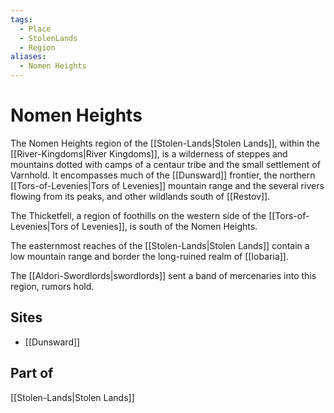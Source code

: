 ```yaml
---
tags:
  - Place
  - StolenLands
  - Region
aliases:
  - Nomen Heights
---
```

# Nomen Heights
The Nomen Heights region of the [[Stolen-Lands|Stolen Lands]], within the [[River-Kingdoms|River Kingdoms]], is a wilderness of steppes and mountains dotted with camps of a centaur tribe and the small settlement of Varnhold. It encompasses much of the [[Dunsward]] frontier, the northern [[Tors-of-Levenies|Tors of Levenies]] mountain range and the several rivers flowing from its peaks, and other wildlands south of [[Restov]].

The Thicketfell, a region of foothills on the western side of the [[Tors-of-Levenies|Tors of Levenies]], is south of the Nomen Heights.

The easternmost reaches of the [[Stolen-Lands|Stolen Lands]] contain a low mountain range and border the long-ruined realm of [[Iobaria]]. 

The [[Aldori-Swordlords|swordlords]] sent a band of mercenaries into this region, rumors hold.

## Sites
- [[Dunsward]]
## Part of
[[Stolen-Lands|Stolen Lands]]
